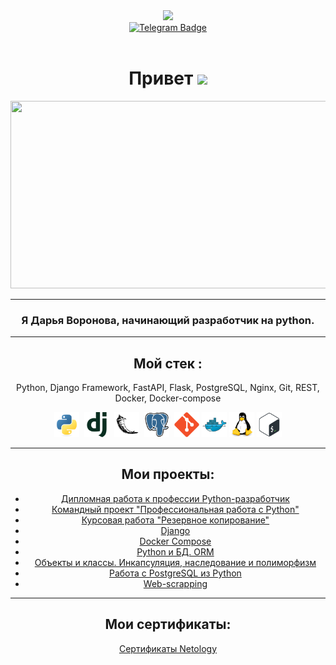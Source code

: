 <div id="header" align="center">
  <img src="https://media.giphy.com/media/coxQHKASG60HrHtvkt/giphy.gif" width="100"/>
</div>
<div id="badges" align="center">
  <a href="https://t.me/Missis_D">
    <img src="https://img.shields.io/badge/Telegram-blue?style=for-the-badge&logo=Telegram&logoColor=white" alt="Telegram Badge"/>
  </a>
  </div>
<div id="badges" align="center">
  <img src="https://komarev.com/ghpvc/?username=VoronovaDA&style=flat-square&color=blue" alt=""/>
<h1 align="center">
  Привет
  <img src="https://media.giphy.com/media/hvRJCLFzcasrR4ia7z/giphy.gif" width="30px"/>
</h1>
<div>
  <img src="https://media.giphy.com/media/137EaR4vAOCn1S/giphy.gif" width="600" height="300"/>
</div>

---

### Я Дарья Воронова, начинающий разработчик на python.

---

## Мой стек :
Python, Django Framework, FastAPI, Flask, PostgreSQL, Nginx, Git, REST, Docker, Docker-compose
<div>
  <img src="https://github.com/devicons/devicon/blob/master/icons/python/python-original.svg"  title="Python" alt="Python" width="40" height="40"/>&nbsp;
  <img src="https://github.com/devicons/devicon/blob/master/icons/django/django-plain.svg"  title="Django" alt="Django" width="40" height="40"/>&nbsp;
  <img src="https://github.com/devicons/devicon/blob/master/icons/flask/flask-original.svg"  title="Flask" alt="Flask" width="40" height="40"/>&nbsp;
  <img src="https://github.com/devicons/devicon/blob/master/icons/postgresql/postgresql-original.svg"  title="PostgreSQL" alt="PostgreSQL" width="40" height="40"/>&nbsp;
  <img src="https://github.com/devicons/devicon/blob/master/icons/git/git-original.svg" title="Git" alt="Git" width="40" height="40"/>
  <img src="https://github.com/devicons/devicon/blob/master/icons/docker/docker-original.svg" title="Docker" alt="Docker" width="40" height="40"/>
  <img src="https://github.com/devicons/devicon/blob/master/icons/linux/linux-original.svg" title="Linux" alt="Linux" width="40" height="40"/>
  <img src="https://github.com/devicons/devicon/blob/master/icons/bash/bash-original.svg" title="Bash" alt="Bash" width="40" height="40"/>
</div>

---

## Мои проекты:
- [Дипломная работа к профессии Python-разработчик](https://github.com/VoronovaDA/Netology_pd_diplom)
- [Командный проект "Профессиональная работа с Python"](https://github.com/VoronovaDA/Team_project.py)
- [Курсовая работа "Резервное копирование"](https://github.com/VoronovaDA/Course_work.py)
- [Django](https://github.com/VoronovaDA/Django_HW.py)
- [Docker Compose](https://github.com/VoronovaDA/Docker-compose)
- [Python и БД. ORM](https://github.com/VoronovaDA/sqlalchemy-HW)
- [Объекты и классы. Инкапсуляция, наследование и полиморфизм](https://github.com/VoronovaDA/OOP-homework)
- [Работа с PostgreSQL из Python](https://github.com/VoronovaDA/SQL-HW)
- [Web-scrapping](https://github.com/VoronovaDA/Web-scrapping.py)

---

## Мои сертификаты:
[Сертификаты Netology](https://github.com/VoronovaDA/My_certificate)
